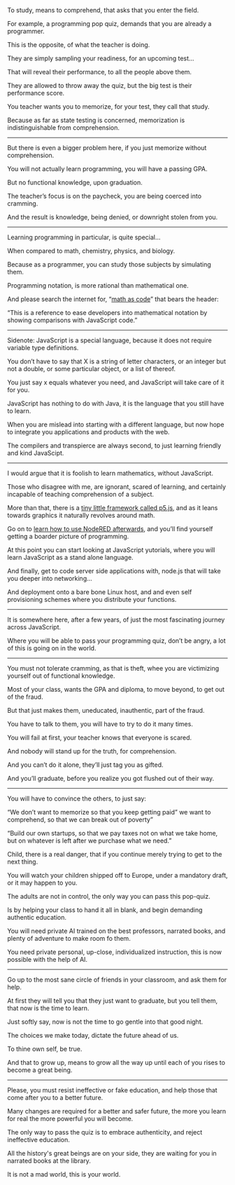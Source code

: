 To study, means to comprehend,
that asks that you enter the field.

For example, a programming pop quiz,
demands that you are already a programmer.

This is the opposite,
of what the teacher is doing.

They are simply sampling your readiness,
for an upcoming test…

That will reveal their performance,
to all the people above them.

They are allowed to throw away the quiz,
but the big test is their performance score.

You teacher wants you to memorize,
for your test, they call that study.

Because as far as state testing is concerned,
memorization is indistinguishable from comprehension.

---

But there is even a bigger problem here,
if you just memorize without comprehension.

You will not actually learn programming,
you will have a passing GPA.

But no functional knowledge,
upon graduation.

The teacher’s focus is on the paycheck,
you are being coerced into cramming.

And the result is knowledge,
being denied, or downright stolen from you.

---

Learning programming in particular,
is quite special…

When compared to
math, chemistry, physics, and biology.

Because as a programmer,
you can study those subjects by simulating them.

Programming notation,
is more rational than mathematical one.

And please search the internet for,
“[math as code][1]” that bears the header:

“This is a reference to ease developers into mathematical notation
by showing comparisons with JavaScript code.”

---

Sidenote: JavaScript is a special language,
because it does not require variable type definitions.

You don’t have to say that X is a string of letter characters,
or an integer but not a double, or some particular object, or a list of thereof.

You just say x equals whatever you need,
and JavaScript will take care of it for you.

JavaScript has nothing to do with Java,
it is the language that you still have to learn.

When you are mislead into starting with a different language,
but now hope to integrate you applications and products with the web.

The compilers and transpierce are always second,
to just learning friendly and kind JavaScipt.

---

I would argue that it is foolish to learn mathematics,
without JavaScript.

Those who disagree with me, are ignorant, scared of learning,
and certainly incapable of teaching comprehension of a subject.

More than that, there is a [tiny little framework called p5.js][2],
and as it leans towards graphics it naturally revolves around math.

Go on to [learn how to use NodeRED afterwards][3],
and you’ll find yourself getting a boarder picture of programming.

At this point you can start looking at JavaScript yutorials,
where you will learn JavaScript as a stand alone language.

And finally, get to code server side applications with,
node.js that will take you deeper into networking…

And deployment onto a bare bone Linux host,
and and even self provisioning schemes where you distribute your functions.

---

It is somewhere here, after a few years,
of just the most fascinating journey across JavaScript.

Where you will be able to pass your programming quiz,
don’t be angry, a lot of this is going on in the world.

---

You must not tolerate cramming, as that is theft,
whee you are victimizing yourself out of functional knowledge.

Most of your class, wants the GPA and diploma,
to move beyond, to get out of the fraud.

But that just makes them,
uneducated, inauthentic, part of the fraud.

You have to talk to them,
you will have to try to do it many times.

You will fail at first,
your teacher knows that everyone is scared.

And nobody will stand up for the truth,
for comprehension.

And you can’t do it alone,
they’ll just tag you as gifted.

And you’ll graduate,
before you realize you got flushed out of their way.

---

You will have to convince the others,
to just say:

“We don’t want to memorize so that you keep getting paid”
we want to comprehend, so that we can break out of poverty”

“Build our own startups, so that we pay taxes not on what we take home,
but on whatever is left after we purchase what we need.”

Child, there is a real danger,
that if you continue merely trying to get to the next thing.

You will watch your children shipped off to Europe,
under a mandatory draft, or it may happen to you.

The adults are not in control,
the only way you can pass this pop-quiz.

Is by helping your class to hand it all in blank,
and begin demanding authentic education.

You will need private AI trained on the best professors,
narrated books, and plenty of adventure to make room fo them.

You need private personal, up-close, individualized instruction,
this is now possible with the help of AI.

---

Go up to the most sane circle of friends in your classroom,
and ask them for help.

At first they will tell you that they just want to graduate,
but you tell them, that now is the time to learn.

Just softly say,
now is not the time to go gentle into that good night.

The choices we make today,
dictate the future ahead of us.

To thine own self,
be true.

And that to grow up, means to grow all the way up
until each of you rises to become a great being.


---

Please, you must resist ineffective or fake education,
and help those that come after you to a better future.

Many changes are required for a better and safer future,
the more you learn for real the more powerful you will become.

The only way to pass the quiz is to embrace authenticity,
and reject ineffective education.

All the history's great beings are on your side,
they are waiting for you in narrated books at the library.

It is not a mad world,
this is your world.

[1]: https://github.com/Experience-Monks/math-as-code
[2]: https://www.youtube.com/watch?v=8j0UDiN7my4&list=PLglp04UYZK_PrN6xWo_nJ-8kzyXDyFUwi
[3]: https://www.youtube.com/results?search_query=NodeRED+Tutorials
[4]: https://www.youtube.com/results?search_query=JavaScript+Tutorials
